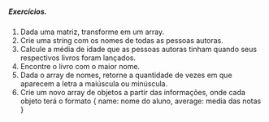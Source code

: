 ##### Exercícios.
1. Dada uma matriz, transforme em um array.
2. Crie uma string com os nomes de todas as pessoas autoras.
3. Calcule a média de idade que as pessoas autoras tinham quando seus respectivos livros foram lançados.
4. Encontre o livro com o maior nome.
5.  Dada o array de nomes, retorne a quantidade de vezes em que aparecem a letra a maiúscula ou minúscula.
6. Crie um novo array de objetos a partir das informações, onde cada objeto terá o formato { name: nome do aluno, average: media das notas }